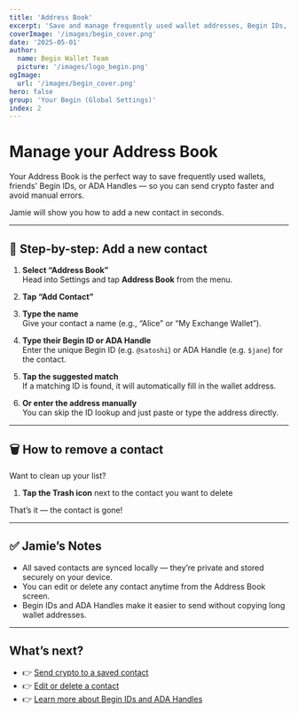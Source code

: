```yaml
---
title: 'Address Book'
excerpt: 'Save and manage frequently used wallet addresses, Begin IDs, and ADA Handles inside your personal address book.'
coverImage: '/images/begin_cover.png'
date: '2025-05-01'
author:
  name: Begin Wallet Team
  picture: '/images/logo_begin.png'
ogImage:
  url: '/images/begin_cover.png'
hero: false
group: 'Your Begin (Global Settings)'
index: 2
---
```


# Manage your Address Book

Your Address Book is the perfect way to save frequently used wallets, friends' Begin IDs, or ADA Handles — so you can send crypto faster and avoid manual errors.

Jamie will show you how to add a new contact in seconds.

---

## 📒 Step-by-step: Add a new contact

1. **Select “Address Book”**  
   Head into Settings and tap **Address Book** from the menu.

2. **Tap “Add Contact”**

3. **Type the name**  
   Give your contact a name (e.g., “Alice” or “My Exchange Wallet”).

4. **Type their Begin ID or ADA Handle**  
   Enter the unique Begin ID (e.g. `@satoshi`) or ADA Handle (e.g. `$jane`) for the contact.

5. **Tap the suggested match**  
   If a matching ID is found, it will automatically fill in the wallet address.

6. **Or enter the address manually**  
   You can skip the ID lookup and just paste or type the address directly.

---

## 🗑️ How to remove a contact

Want to clean up your list?

1. **Tap the Trash icon** next to the contact you want to delete

That’s it — the contact is gone!

---

## ✅ Jamie’s Notes

- All saved contacts are synced locally — they’re private and stored securely on your device.
- You can edit or delete any contact anytime from the Address Book screen.
- Begin IDs and ADA Handles make it easier to send without copying long wallet addresses.

---

## What’s next?

- 👉 [Send crypto to a saved contact](#)  
- 👉 [Edit or delete a contact](#)  
- 👉 [Learn more about Begin IDs and ADA Handles](#)

